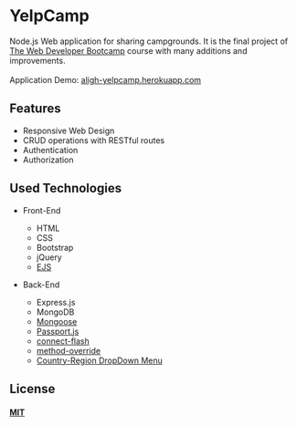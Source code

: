 # YelpCamp
Node.js Web application for sharing campgrounds. 
It is the final project of [The Web Developer Bootcamp](https://www.udemy.com/course/the-web-developer-bootcamp) course with many additions and improvements.<br><br>
Application Demo: [aligh-yelpcamp.herokuapp.com](https://aligh-yelpcamp.herokuapp.com)

## Features
  * Responsive Web Design
  * CRUD operations with RESTful routes
  * Authentication 
  * Authorization
  
## Used Technologies
* Front-End
  * HTML
  * CSS
  * Bootstrap
  * jQuery
  * [EJS](https://ejs.co/)

* Back-End
  * Express.js
  * MongoDB
  * [Mongoose](https://mongoosejs.com/)
  * [Passport.js](http://www.passportjs.org/)
  * [connect-flash](https://github.com/jaredhanson/connect-flash)
  * [method-override](https://www.npmjs.com/package/method-override)
  * [Country-Region DropDown Menu](https://github.com/geodatasource/country-region-dropdown-menu)

## License
#### [MIT](./LICENSE)
